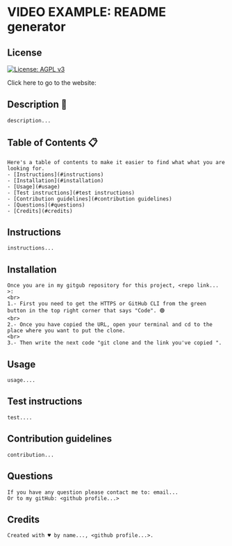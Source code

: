 # VIDEO EXAMPLE: README generator
## License
 [![License: AGPL v3](https://img.shields.io/badge/License-AGPL%20v3-blue.svg)](https://www.gnu.org/licenses/agpl-3.0)
    
  Click here to go to the website: <deployed link... >
    
## Description 📝
    
    description... 
    
## Table of Contents 📋
    Here's a table of contents to make it easier to find what what you are looking for.
    - [Instructions](#instructions) 
    - [Installation](#installation) 
    - [Usage](#usage) 
    - [Test instructions](#test instructions) 
    - [Contribution guidelines](#contribution guidelines)
    - [Questions](#questions)
    - [Credits](#credits)
    
## Instructions 
    instructions... 
    
## Installation 
    Once you are in my gitgub repository for this project, <repo link... >: 
    <br>
    1.- First you need to get the HTTPS or GitHub CLI from the green button in the top right corner that says "Code". 🟢
    <br>
    2.- Once you have copied the URL, open your terminal and cd to the place where you want to put the clone. 
    <br>
    3.- Then write the next code "git clone and the link you've copied ".

## Usage
    
    usage....
    
## Test instructions
    
    test....
    
## Contribution guidelines
    contribution...
    
## Questions
    If you have any question please contact me to: email...
    Or to my gitHub: <github profile...>
    
## Credits
    Created with ♥️ by name..., <github profile...>.
      
    
